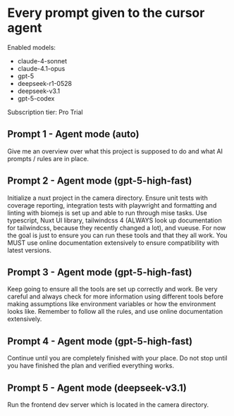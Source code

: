 # Every prompt given to the cursor agent

Enabled models:
- claude-4-sonnet
- claude-4.1-opus
- gpt-5
- deepseek-r1-0528
- deepseek-v3.1
- gpt-5-codex

Subscription tier: Pro Trial

## Prompt 1 - Agent mode (auto)

Give me an overview over what this project is supposed to do and what AI prompts / rules are in place.

## Prompt 2 - Agent mode (gpt-5-high-fast)

Initialize a nuxt project in the camera directory. Ensure unit tests with coverage reporting, integration
tests with playwright and formatting and linting with biomejs is set up and able to run through mise tasks.
Use typescript, Nuxt UI library, tailwindcss 4 (ALWAYS look up documentation for tailwindcss, because they
recently changed a lot), and vueuse. For now the goal is just to ensure you can run these tools and that
they all work. You MUST use online documentation extensively to ensure compatibility with latest versions.

## Prompt 3 - Agent mode (gpt-5-high-fast)

Keep going to ensure all the tools are set up correctly and work. Be very careful and always check for more
information using different tools before making assumptions like environment variables or how the environment
looks like. Remember to follow all the rules, and use online documentation extensively.

## Prompt 4 - Agent mode (gpt-5-high-fast)

Continue until you are completely finished with your place. Do not stop until you have finished the plan and
verified everything works.

## Prompt 5 - Agent mode (deepseek-v3.1)
Run the frontend dev server which is located in the camera directory.
